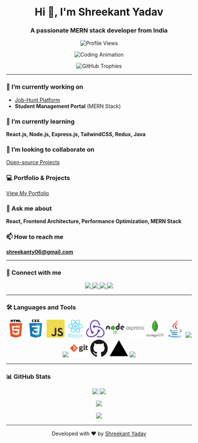 <h1 align="center">Hi 👋, I'm Shreekant Yadav</h1>
<h3 align="center">A passionate MERN stack developer from India</h3>

<p align="center">
  <img src="https://komarev.com/ghpvc/?username=shreekant-code&label=Profile%20views&color=0e75b6&style=flat" alt="Profile Views" />
</p>

<p align="center">
  <img src="https://media.giphy.com/media/3o7TKtnuHOHHUjR38Y/giphy.gif" width="350" alt="Coding Animation" />
</p>

<p align="center">
  <img src="https://github-profile-trophy.vercel.app/?username=shreekant-code&theme=radical" alt="GitHub Trophies" />
</p>

---

### 🔭 I’m currently working on
- [Job-Hunt Platform](https://job-hunt-by-shreekant.vercel.app/)
- **Student Management Portal** (MERN Stack)

### 🌱 I’m currently learning
**React.js, Node.js, Express.js, TailwindCSS, Redux, Java**

### 👯 I’m looking to collaborate on
[Open-source Projects](https://github.com/Shreekant-code)

### 💻 Portfolio & Projects
[View My Portfolio](https://my-portfolio-shreekant-yadav-07.vercel.app/)

### 💬 Ask me about
**React, Frontend Architecture, Performance Optimization, MERN Stack**

### 📫 How to reach me
**shreekanty06@gmail.com**

---

### 🔗 Connect with me
<p align="center">
  <a href="https://x.com/Shreeka59762811" target="_blank">
    <img src="https://img.shields.io/badge/-Twitter-1DA1F2?style=for-the-badge&logo=twitter&logoColor=white" />
  </a>
  <a href="https://www.instagram.com/shre_ekant07" target="_blank">
    <img src="https://img.shields.io/badge/-Instagram-E4405F?style=for-the-badge&logo=instagram&logoColor=white" />
  </a>
  <a href="https://linkedin.com/in/shreekant-yadav" target="_blank">
    <img src="https://img.shields.io/badge/-LinkedIn-0077B5?style=for-the-badge&logo=linkedin&logoColor=white" />
  </a>
  <a href="https://github.com/Shreekant-code" target="_blank">
    <img src="https://img.shields.io/badge/-GitHub-181717?style=for-the-badge&logo=github&logoColor=white" />
  </a>
</p>

---

### 🛠️ Languages and Tools
<p align="center">
  <img src="https://raw.githubusercontent.com/devicons/devicon/master/icons/html5/html5-original-wordmark.svg" width="50" />
  <img src="https://raw.githubusercontent.com/devicons/devicon/master/icons/css3/css3-original-wordmark.svg" width="50" />
  <img src="https://raw.githubusercontent.com/devicons/devicon/master/icons/javascript/javascript-original.svg" width="50" />
  <img src="https://raw.githubusercontent.com/devicons/devicon/master/icons/react/react-original-wordmark.svg" width="50" />
  <img src="https://raw.githubusercontent.com/devicons/devicon/master/icons/redux/redux-original.svg" width="50" />
  <img src="https://raw.githubusercontent.com/devicons/devicon/master/icons/nodejs/nodejs-original-wordmark.svg" width="50" />
  <img src="https://raw.githubusercontent.com/devicons/devicon/master/icons/express/express-original-wordmark.svg" width="50" />
  <img src="https://raw.githubusercontent.com/devicons/devicon/master/icons/mongodb/mongodb-original-wordmark.svg" width="50" />
  <img src="https://raw.githubusercontent.com/devicons/devicon/master/icons/java/java-original.svg" width="50" />
  <img src="https://www.vectorlogo.zone/logos/getpostman/getpostman-icon.svg" width="50" />
  <img src="https://www.vectorlogo.zone/logos/tailwindcss/tailwindcss-icon.svg" width="50" />
  <img src="https://raw.githubusercontent.com/devicons/devicon/master/icons/git/git-original-wordmark.svg" width="50" />
  <img src="https://raw.githubusercontent.com/devicons/devicon/master/icons/github/github-original.svg" width="50" />
  <img src="https://raw.githubusercontent.com/devicons/devicon/master/icons/vercel/vercel-original.svg" width="50" />
  <img src="https://raw.githubusercontent.com/devicons/devicon/master/icons/render/render-original.svg" width="50" />
</p>

---

### 📊 GitHub Stats
<p align="center">
  <img src="https://github-readme-stats.vercel.app/api?username=shreekant-code&show_icons=true&theme=radical&hide_border=true" />
  <img src="https://github-readme-stats.vercel.app/api/top-langs/?username=shreekant-code&layout=compact&theme=radical&hide_border=true" />
</p>

<p align="center">
  <img src="https://github-profile-summary-cards.vercel.app/api/cards/profile-details?username=shreekant-code&theme=radical" />
</p>

<p align="center">
  <img src="https://github-readme-streak-stats.herokuapp.com/?user=shreekant-code&theme=radical" />
</p>

---

<p align="center">
  Developed with ❤️ by <a href="https://my-portfolio-shreekant-yadav-07.vercel.app/">Shreekant Yadav</a>
</p>
